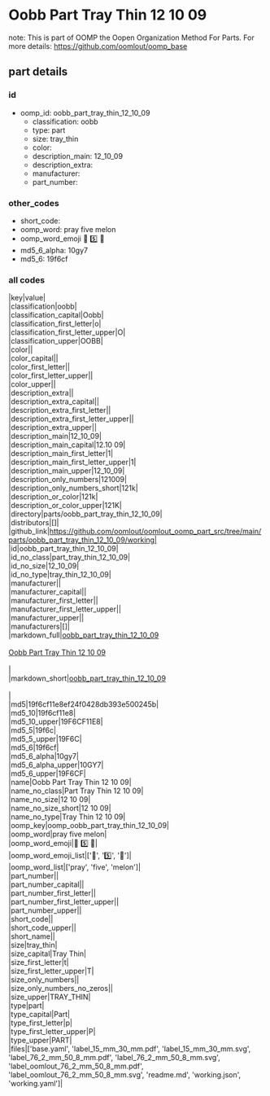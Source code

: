 # Oobb Part Tray Thin 12 10 09  

note: This is part of OOMP the Oopen Organization Method For Parts. For more details: https://github.com/oomlout/oomp_base

##  part details





### id
* oomp_id: oobb_part_tray_thin_12_10_09
  * classification: oobb
  * type: part
  * size: tray_thin
  * color: 
  * description_main: 12_10_09
  * description_extra: 
  * manufacturer: 
  * part_number: 

### other_codes
* short_code: 
* oomp_word: pray five melon
* oomp_word_emoji :pray: :five: :melon:
* md5_6_alpha: 10gy7
* md5_6: 19f6cf

### all codes 
|key|value|  
|classification|oobb|  
|classification_capital|Oobb|  
|classification_first_letter|o|  
|classification_first_letter_upper|O|  
|classification_upper|OOBB|  
|color||  
|color_capital||  
|color_first_letter||  
|color_first_letter_upper||  
|color_upper||  
|description_extra||  
|description_extra_capital||  
|description_extra_first_letter||  
|description_extra_first_letter_upper||  
|description_extra_upper||  
|description_main|12_10_09|  
|description_main_capital|12.10 09|  
|description_main_first_letter|1|  
|description_main_first_letter_upper|1|  
|description_main_upper|12_10_09|  
|description_only_numbers|121009|  
|description_only_numbers_short|121k|  
|description_or_color|121k|  
|description_or_color_upper|121K|  
|directory|parts/oobb_part_tray_thin_12_10_09|  
|distributors|[]|  
|github_link|https://github.com/oomlout/oomlout_oomp_part_src/tree/main/parts/oobb_part_tray_thin_12_10_09/working|  
|id|oobb_part_tray_thin_12_10_09|  
|id_no_class|part_tray_thin_12_10_09|  
|id_no_size|12_10_09|  
|id_no_type|tray_thin_12_10_09|  
|manufacturer||  
|manufacturer_capital||  
|manufacturer_first_letter||  
|manufacturer_first_letter_upper||  
|manufacturer_upper||  
|manufacturers|[]|  
|markdown_full|[oobb_part_tray_thin_12_10_09](https://github.com/oomlout/oomlout_oomp_part_src/tree/main/parts/oobb_part_tray_thin_12_10_09/working)<br>[](https://github.com/oomlout/oomlout_oomp_part_src/tree/main/parts/oobb_part_tray_thin_12_10_09/working)<br>[Oobb Part Tray Thin 12 10 09](https://github.com/oomlout/oomlout_oomp_part_src/tree/main/parts/oobb_part_tray_thin_12_10_09/working)<br><br>|  
|markdown_short|[oobb_part_tray_thin_12_10_09](https://github.com/oomlout/oomlout_oomp_part_src/tree/main/parts/oobb_part_tray_thin_12_10_09/working)<br><br>|  
|md5|19f6cf11e8ef24f0428db393e500245b|  
|md5_10|19f6cf11e8|  
|md5_10_upper|19F6CF11E8|  
|md5_5|19f6c|  
|md5_5_upper|19F6C|  
|md5_6|19f6cf|  
|md5_6_alpha|10gy7|  
|md5_6_alpha_upper|10GY7|  
|md5_6_upper|19F6CF|  
|name|Oobb Part Tray Thin 12 10 09|  
|name_no_class|Part Tray Thin 12 10 09|  
|name_no_size|12 10 09|  
|name_no_size_short|12 10 09|  
|name_no_type|Tray Thin 12 10 09|  
|oomp_key|oomp_oobb_part_tray_thin_12_10_09|  
|oomp_word|pray five melon|  
|oomp_word_emoji|:pray: :five: :melon:|  
|oomp_word_emoji_list|[':pray:', ':five:', ':melon:']|  
|oomp_word_list|['pray', 'five', 'melon']|  
|part_number||  
|part_number_capital||  
|part_number_first_letter||  
|part_number_first_letter_upper||  
|part_number_upper||  
|short_code||  
|short_code_upper||  
|short_name||  
|size|tray_thin|  
|size_capital|Tray Thin|  
|size_first_letter|t|  
|size_first_letter_upper|T|  
|size_only_numbers||  
|size_only_numbers_no_zeros||  
|size_upper|TRAY_THIN|  
|type|part|  
|type_capital|Part|  
|type_first_letter|p|  
|type_first_letter_upper|P|  
|type_upper|PART|  
|files|['base.yaml', 'label_15_mm_30_mm.pdf', 'label_15_mm_30_mm.svg', 'label_76_2_mm_50_8_mm.pdf', 'label_76_2_mm_50_8_mm.svg', 'label_oomlout_76_2_mm_50_8_mm.pdf', 'label_oomlout_76_2_mm_50_8_mm.svg', 'readme.md', 'working.json', 'working.yaml']|  
